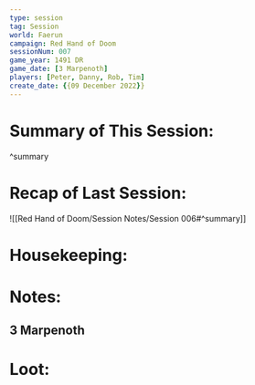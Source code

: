 ```yaml
---
type: session
tag: Session
world: Faerun
campaign: Red Hand of Doom
sessionNum: 007
game_year: 1491 DR
game_date: [3 Marpenoth]
players: [Peter, Danny, Rob, Tim]
create_date: {{09 December 2022}}
---
```




# Summary of This Session:

^summary

# Recap of Last Session:
![[Red Hand of Doom/Session Notes/Session 006#^summary]]

# Housekeeping:

# Notes:
## 3 Marpenoth

# Loot:

